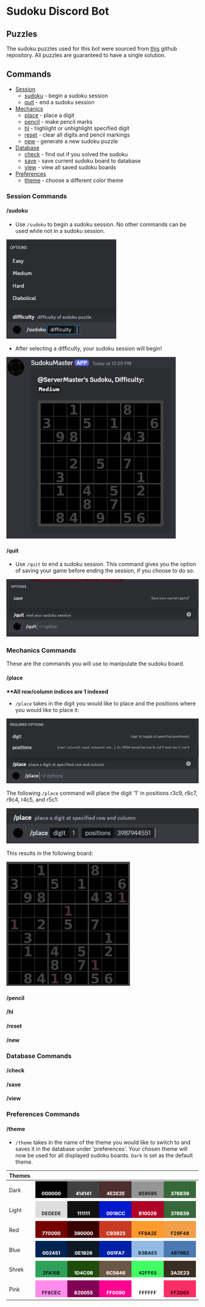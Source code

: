 # Sudoku Discord Bot

## Puzzles
The sudoku puzzles used for this bot were sourced from [this](https://github.com/grantm/sudoku-exchange-puzzle-bank) github repository.
All puzzles are guaranteed to have a single solution.

## Commands
- [Session](#session-commands)
  - [sudoku](#sudoku) - begin a sudoku session
  - [quit](#quit) - end a sudoku session
- [Mechanics](#mechanics-commands)
  - [place](#place) - place a digit
  - [pencil](#pencil) - make pencil marks
  - [hl](#hl) - highlight or unhighlight specified digit
  - [reset](#reset) - clear all digits and pencil markings
  - [new](#new) - generate a new sudoku puzzle
- [Database](#database-commands)
  - [check](#check) - find out if you solved the sudoku
  - [save](#save) - save current sudoku board to database
  - [view](#view) - view all saved sudoku boards
- [Preferences](#preferences-commands)
  - [theme](#theme) - choose a different color theme

### Session Commands

#### /sudoku
  - Use `/sudoku` to begin a sudoku session. No other commands can be used while not in a sudoku session.

![](./src/design/sudoku_command.PNG)
  - After selecting a difficulty, your sudoku session will begin!

![](./src/design/sudoku_command_output.PNG)
#### /quit
  - Use `/quit` to end a sudoku session. This command gives you the option of saving your game before ending the session, if you choose to do so.

![](./src/design/quit_command.PNG)

### Mechanics Commands
These are the commands you will use to manipulate the sudoku board.
#### /place

**\*\*All row/column indices are 1 indexed**
- `/place` takes in the digit you would like to place and the positions where you would like to place it:

![](./src/design/place_command.PNG)

The following `/place` command will place the digit '1' in positions r3c9, r8c7, r9c4, r4c5, and r5c1:

![](./src/design/place_command_example.PNG)

This results in the following board:

![](./src/design/place_command_output.PNG)
#### /pencil
#### /hl
#### /reset
#### /new

### Database Commands

#### /check
#### /save
#### /view

### Preferences Commands

#### /theme

- `/theme` takes in the name of the theme you would like to switch to and saves it in the database under 'preferences'. Your chosen theme will now be used for all displayed sudoku boards. `Dark` is set as the default theme.

|Themes||
|-|-|
| Dark | ![](./src/design/color_themes/Dark.PNG) |
| Light | ![](./src/design/color_themes/Light.PNG) |
| Red | ![](./src/design/color_themes/Red.PNG) |
| Blue | ![](./src/design/color_themes/Blue.PNG) |
| Shrek | ![](./src/design/color_themes/Shrek.PNG) |
| Pink | ![](./src/design/color_themes/Pink.PNG) |